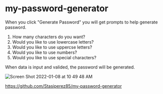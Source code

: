 # my-password-generator

When you click "Generate Password" you will get prompts to help generate password. 
1. How many characters do you want?
2. Would you like to use lowercase letters?
3. Would you like to use uppercse letters?
4. Would you like to use numbers?
5. Would you like to use special characters?

When data is input and valided, the password will be generated.

![Screen Shot 2022-01-08 at 10 49 48 AM](https://user-images.githubusercontent.com/78401136/148654350-5bf2418c-30d1-40e2-bb85-bd454cce9fe2.png)


https://github.com/Stasiperez85/my-password-generator

